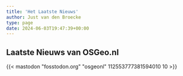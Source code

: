 ```yaml
---
title: 'Het Laatste Nieuws'
author: Just van den Broecke
type: page
date: 2024-06-03T19:47:39+00:00
---
```


## Laatste Nieuws van OSGeo.nl

{{< mastodon "fosstodon.org" "osgeonl" 112553777381594010 10 >}}

